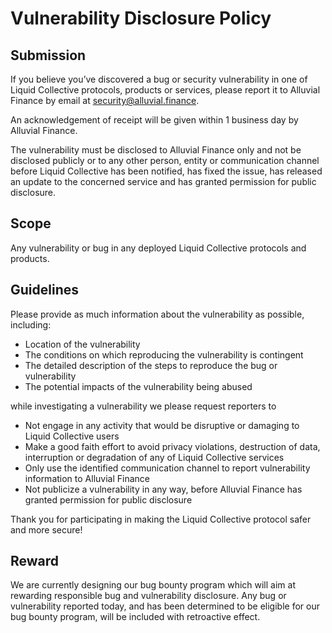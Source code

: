 # Vulnerability Disclosure Policy

## Submission

If you believe you’ve discovered a bug or security vulnerability in one of Liquid Collective protocols, products or services, please report it to Alluvial Finance by email at security@alluvial.finance.

An acknowledgement of receipt will be given within 1 business day by Alluvial Finance.

The vulnerability must be disclosed to Alluvial Finance only and not be disclosed publicly or to any other person, entity or communication channel before Liquid Collective has been notified, has fixed the issue, has released an update to the concerned service and has granted permission for public disclosure.

## Scope

Any vulnerability or bug in any deployed Liquid Collective protocols and products.

## Guidelines

Please provide as much information about the vulnerability as possible, including:

- Location of the vulnerability
- The conditions on which reproducing the vulnerability is contingent
- The detailed description of the steps to reproduce the bug or vulnerability
- The potential impacts of the vulnerability being abused

while investigating a vulnerability we please request reporters to

- Not engage in any activity that would be disruptive or damaging to Liquid Collective users
- Make a good faith effort to avoid privacy violations, destruction of data, interruption or degradation of any of Liquid Collective services
- Only use the identified communication channel to report vulnerability information to Alluvial Finance
- Not publicize a vulnerability in any way, before Alluvial Finance has granted permission for public disclosure

Thank you for participating in making the Liquid Collective protocol safer and more secure!

## Reward

We are currently designing our bug bounty program which will aim at rewarding responsible bug and vulnerability disclosure. Any bug or vulnerability reported today, and has been determined to be eligible for our bug bounty program, will be included with retroactive effect.
